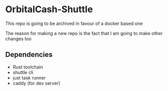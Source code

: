 # OrbitalCash-Shuttle

This repo is going to be archived in favour of a docker based one

The reason for making a new repo is the fact that I am going to make other changes too

## Dependencies

 - Rust toolchain
 - shuttle cli
 - just task runner
 - caddy (for dev server)

